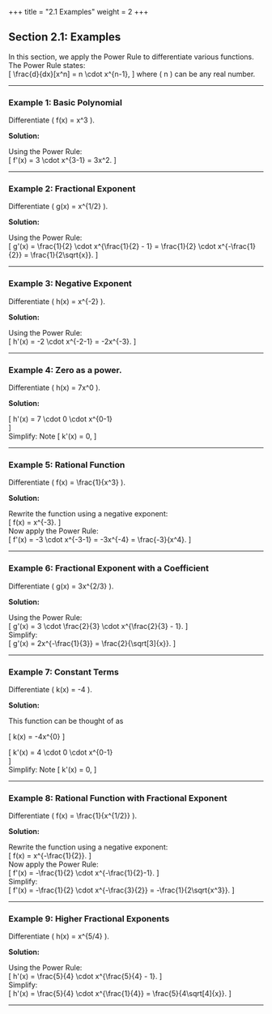 +++
title = "2.1 Examples"
weight = 2
+++

## Section 2.1: Examples

In this section, we apply the Power Rule to differentiate various functions. The Power Rule states:  
\[
\frac{d}{dx}[x^n] = n \cdot x^{n-1},
\]
where \( n \) can be any real number.

---

### Example 1: Basic Polynomial
Differentiate \( f(x) = x^3 \).

**Solution:**  

Using the Power Rule:  
\[
f'(x) = 3 \cdot x^{3-1} = 3x^2.
\]

---

### Example 2: Fractional Exponent
Differentiate \( g(x) = x^{1/2} \).

**Solution:**  

Using the Power Rule:  
\[
g'(x) = \frac{1}{2} \cdot x^{\frac{1}{2} - 1} = \frac{1}{2} \cdot x^{-\frac{1}{2}} = \frac{1}{2\sqrt{x}}.
\]

---

### Example 3: Negative Exponent
Differentiate \( h(x) = x^{-2} \).

**Solution:**  

Using the Power Rule:  
\[
h'(x) = -2 \cdot x^{-2-1} = -2x^{-3}.
\]

---
### Example 4: Zero as a power.
Differentiate \( h(x) = 7x^0 \).

**Solution:**  

\[
h'(x) = 7 \cdot 0 \cdot x^{0-1}  
\]  
Simplify:  Note 
\[
k'(x) = 0, 
\]

---

### Example 5: Rational Function
Differentiate \( f(x) = \frac{1}{x^3} \).

**Solution:**  

Rewrite the function using a negative exponent:  
\[
f(x) = x^{-3}.
\]  
Now apply the Power Rule:  
\[
f'(x) = -3 \cdot x^{-3-1} = -3x^{-4} = \frac{-3}{x^4}.
\]

---

### Example 6: Fractional Exponent with a Coefficient
Differentiate \( g(x) = 3x^{2/3} \).

**Solution:**  

Using the Power Rule:  
\[
g'(x) = 3 \cdot \frac{2}{3} \cdot x^{\frac{2}{3} - 1}.
\]  
Simplify:  
\[
g'(x) = 2x^{-\frac{1}{3}} = \frac{2}{\sqrt[3]{x}}.
\]

---

### Example 7: Constant Terms
Differentiate \( k(x) = -4 \).

**Solution:**  

This function can be thought of as 

\[
k(x) = -4x^{0} 
\]  

\[
k'(x) = 4 \cdot 0 \cdot x^{0-1}  
\]  
Simplify:  Note 
\[
k'(x) = 0, 
\]

---

### Example 8: Rational Function with Fractional Exponent
Differentiate \( f(x) = \frac{1}{x^{1/2}} \).

**Solution:**  

Rewrite the function using a negative exponent:  
\[
f(x) = x^{-\frac{1}{2}}.
\]  
Now apply the Power Rule:  
\[
f'(x) = -\frac{1}{2} \cdot x^{-\frac{1}{2}-1}.
\]  
Simplify:  
\[
f'(x) = -\frac{1}{2} \cdot x^{-\frac{3}{2}} = -\frac{1}{2\sqrt{x^3}}.
\]

---

### Example 9: Higher Fractional Exponents
Differentiate \( h(x) = x^{5/4} \).

**Solution:**  

Using the Power Rule:  
\[
h'(x) = \frac{5}{4} \cdot x^{\frac{5}{4} - 1}.
\]  
Simplify:  
\[
h'(x) = \frac{5}{4} \cdot x^{\frac{1}{4}} = \frac{5}{4\sqrt[4]{x}}.
\]

---

